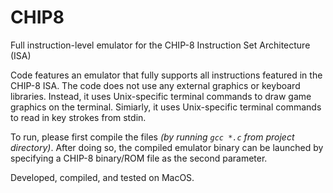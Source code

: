 # CHIP8
Full instruction-level emulator for the CHIP-8 Instruction Set Architecture (ISA)

Code features an emulator that fully supports all instructions featured in the CHIP-8 ISA.
The code does not use any external graphics or keyboard libraries. Instead, it uses Unix-specific terminal commands to draw game graphics on the terminal.
Simiarly, it uses Unix-specific terminal commands to read in key strokes from stdin.

To run, please first compile the files *(by running `gcc *.c` from project directory)*. After doing so, the compiled emulator binary can be launched by specifying a CHIP-8 binary/ROM file as the second parameter.

Developed, compiled, and tested on MacOS.

